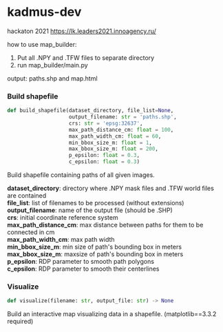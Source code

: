 # kadmus-dev
hackaton 2021 https://lk.leaders2021.innoagency.ru/

how to use map_builder:  
1. Put all .NPY and .TFW files to separate directory
2. run map_builder/main.py  

output: paths.shp and map.html


### Build shapefile

~~~python
def build_shapefile(dataset_directory, file_list=None,
                    output_filename: str = 'paths.shp',
                    crs: str = 'epsg:32637',
                    max_path_distance_cm: float = 100,
                    max_path_width_cm: float = 60,
                    min_bbox_size_m: float = 1,
                    max_bbox_size_m: float = 200,
                    p_epsilon: float = 0.3,
                    c_epsilon: float = 0.3)
~~~
Build shapefile containing paths of all given images.

__dataset_directory__: directory where .NPY mask files and .TFW world files are contained  
__file_list__: list of filenames to be processed (without extensions)  
__output_filename__: name of the output file (should be .SHP)  
__crs__: initial coordinate reference system  
__max_path_distance_cm__: max distance between paths for them to be connected in cm  
__max_path_width_cm__: max path width  
__min_bbox_size_m__: min size of path's bounding box in meters  
__max_bbox_size_m__: maxsize of path's bounding box in meters  
__p_epsilon__: RDP parameter to smooth path polygons  
__c_epsilon__: RDP parameter to smooth their centerlines  


### Visualize

~~~python
def visualize(filename: str, output_file: str) -> None
~~~
Build an interactive map visualizing data in a shapefile. (matplotlib==3.3.2 required)
